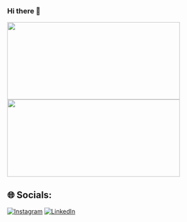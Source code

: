 ### Hi there 👋

<!--
**LucasMBellini/LucasMBellini** is a ✨ _special_ ✨ repository because its `README.md` (this file) appears on your GitHub profile.

Here are some ideas to get you started:

- 🔭 I’m currently working on ...
- 🌱 I’m currently learning ...
- 👯 I’m looking to collaborate on ...
- 🤔 I’m looking for help with ...
- 💬 Ask me about ...
- 📫 How to reach me: ...
- 😄 Pronouns: ...
- ⚡ Fun fact: ...
-->

<div>
  <img height="180em" width="400em" src="https://github-readme-stats.vercel.app/api?username=LucasMBellini&show_icons=true&theme=dracula"/>
  <img height="180em" width="400em" src="https://github-readme-stats.vercel.app/api/top-langs/?username=LucasMBellini&layout=compact"/>
</div>


## 🌐 Socials:
[![Instagram](https://img.shields.io/badge/Instagram-%23E4405F.svg?logo=Instagram&logoColor=white)](https://www.instagram.com/bellini_lucas/) [![LinkedIn](https://img.shields.io/badge/LinkedIn-%230077B5.svg?logo=linkedin&logoColor=white)](https://www.linkedin.com/in/lucasmbellini/) 
